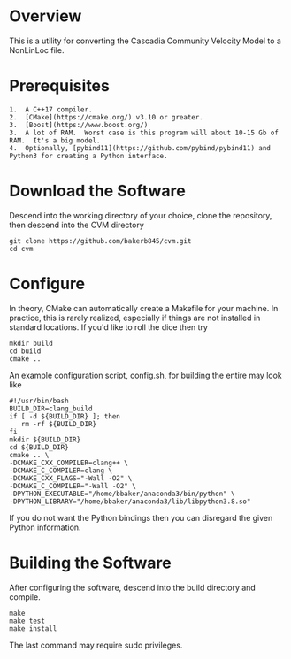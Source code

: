 # Overview 

This is a utility for converting the Cascadia Community Velocity Model to a NonLinLoc file.

# Prerequisites

    1.  A C++17 compiler.
    2.  [CMake](https://cmake.org/) v3.10 or greater.
    3.  [Boost](https://www.boost.org/)
    3.  A lot of RAM.  Worst case is this program will about 10-15 Gb of RAM.  It's a big model.
    4.  Optionally, [pybind11](https://github.com/pybind/pybind11) and Python3 for creating a Python interface.

# Download the Software

Descend into the working directory of your choice, clone the repository, then descend into the CVM directory

    git clone https://github.com/bakerb845/cvm.git
    cd cvm

# Configure 

In theory, CMake can automatically create a Makefile for your machine.  In practice, this is rarely realized, especially if  things are not installed in standard locations.  If you'd like to roll the dice then try

    mkdir build
    cd build
    cmake ..

An example configuration script, config.sh, for building the entire may look like

    #!/usr/bin/bash
    BUILD_DIR=clang_build
    if [ -d ${BUILD_DIR} ]; then
       rm -rf ${BUILD_DIR}
    fi
    mkdir ${BUILD_DIR}
    cd ${BUILD_DIR}
    cmake .. \
    -DCMAKE_CXX_COMPILER=clang++ \
    -DCMAKE_C_COMPILER=clang \
    -DCMAKE_CXX_FLAGS="-Wall -O2" \
    -DCMAKE_C_COMPILER="-Wall -O2" \
    -DPYTHON_EXECUTABLE="/home/bbaker/anaconda3/bin/python" \
    -DPYTHON_LIBRARY="/home/bbaker/anaconda3/lib/libpython3.8.so"

If you do not want the Python bindings then you can disregard the given Python information.

# Building the Software

After configuring the software, descend into the build directory and compile.

    make
    make test
    make install

The last command may require sudo privileges.
